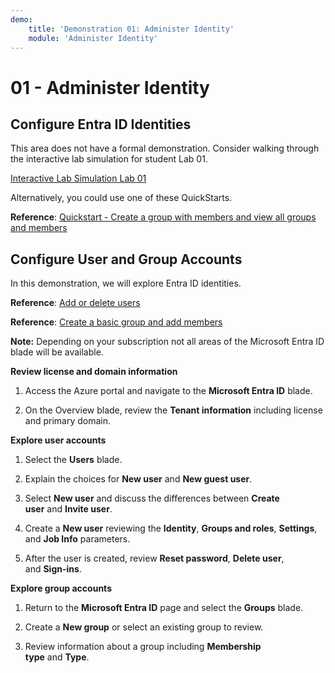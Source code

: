 ```yaml
---
demo:
    title: 'Demonstration 01: Administer Identity'
    module: 'Administer Identity'
---
```


# 01 - Administer Identity

## Configure Entra ID Identities

This area does not have a formal demonstration. Consider walking through the interactive lab simulation for student Lab 01. 

[Interactive Lab Simulation Lab 01](https://mslabs.cloudguides.com/guides/AZ-104%20Exam%20Guide%20-%20Microsoft%20Azure%20Administrator%20Exercise%201)

Alternatively, you could use one of these QuickStarts. 

**Reference**: [Quickstart - Create a group with members and view all groups and members](https://docs.microsoft.com/azure/active-directory/fundamentals/active-directory-groups-view-azure-portal)

## Configure User and Group Accounts

In this demonstration, we will explore Entra ID identities.

**Reference**: [Add or delete users](https://docs.microsoft.com/azure/active-directory/fundamentals/add-users-azure-active-directory)

**Reference**: [Create a basic group and add members](https://docs.microsoft.com/azure/active-directory/fundamentals/active-directory-groups-create-azure-portal#create-a-basic-group-and-add-members)

**Note:** Depending on your subscription not all areas of the Microsoft Entra ID blade will be available. 

**Review license and domain information**

1.  Access the Azure portal and navigate to the **Microsoft Entra ID** blade.

2.  On the Overview blade, review the **Tenant information** including license and primary domain.

**Explore user accounts**

1.  Select the **Users** blade.

2.  Explain the choices for **New user** and **New guest user**.

3.  Select **New user** and discuss the differences between **Create
    user** and **Invite user**.

4.  Create a **New user** reviewing the **Identity**, **Groups and
    roles**, **Settings**, and **Job Info** parameters.

5.  After the user is created, review **Reset password**, **Delete
    user**, and **Sign-ins**.

**Explore group accounts**

1.  Return to the **Microsoft Entra ID** page and select
    the **Groups** blade.

2.  Create a **New group** or select an existing group to review.

3.  Review information about a group including **Membership
    type** and **Type**.
